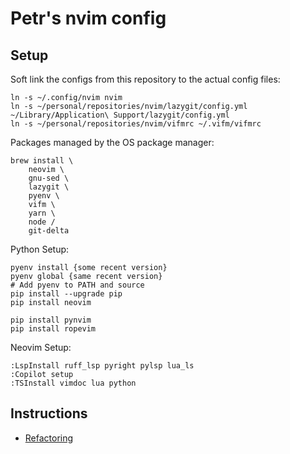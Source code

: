 # Petr's nvim config

## Setup

Soft link the configs from this repository to the actual config files:
```
ln -s ~/.config/nvim nvim
ln -s ~/personal/repositories/nvim/lazygit/config.yml ~/Library/Application\ Support/lazygit/config.yml
ln -s ~/personal/repositories/nvim/vifmrc ~/.vifm/vifmrc
```

Packages managed by the OS package manager:
```
brew install \
    neovim \
    gnu-sed \
    lazygit \
    pyenv \
    vifm \
    yarn \
    node /
    git-delta
```

Python Setup:
```
pyenv install {some recent version}
pyenv global {same recent version}
# Add pyenv to PATH and source
pip install --upgrade pip
pip install neovim

pip install pynvim
pip install ropevim
```

Neovim Setup:
```
:LspInstall ruff_lsp pyright pylsp lua_ls
:Copilot setup
:TSInstall vimdoc lua python
```

## Instructions

 - [Refactoring](./docs/refactoring.md)
